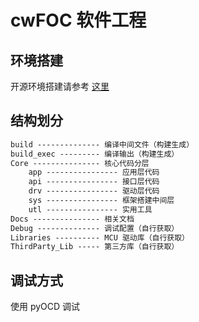 # cwFOC 软件工程

## 环境搭建

开源环境搭建请参考 [这里](Docs/env.md)

## 结构划分

``` txt
build -------------- 编译中间文件（构建生成）
build_exec --------- 编译输出（构建生成）
Core --------------- 核心代码分层
    app ---------------- 应用层代码
    api ---------------- 接口层代码
    drv ---------------- 驱动层代码
    sys ---------------- 框架搭建中间层
    utl ---------------- 实用工具
Docs --------------- 相关文档
Debug -------------- 调试配置（自行获取）
Libraries ---------- MCU 驱动库（自行获取）
ThirdParty_Lib ----- 第三方库（自行获取）
```

## 调试方式

使用 pyOCD 调试